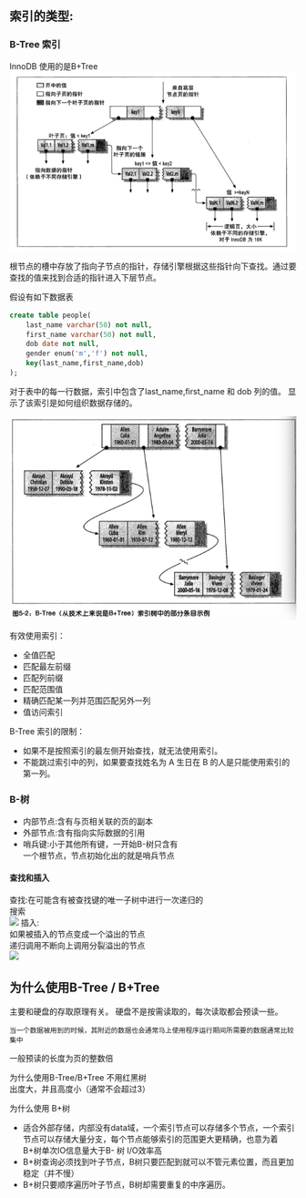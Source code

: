 ## 索引的类型:

### B-Tree 索引 
InnoDB 使用的是B+Tree   
![](btree.png)
 
根节点的槽中存放了指向子节点的指针，存储引擎根据这些指针向下查找。通过要查找的值来找到合适的指针进入下层节点。

假设有如下数据表

```sql
create table people(
    last_name varchar(50) not null,
    first_name varchar(50) not null,
    dob date not null,
    gender enum('m','f') not null,
    key(last_name,first_name,dob)
);
```

对于表中的每一行数据，索引中包含了last_name,first_name 和 dob 列的值。 显示了该索引是如何组织数据存储的。

![](muti.png)

有效使用索引：
* 全值匹配
* 匹配最左前缀
* 匹配列前缀 
* 匹配范围值 
* 精确匹配某一列并范围匹配另外一列 
* 值访问索引

B-Tree 索引的限制：

* 如果不是按照索引的最左侧开始查找，就无法使用索引。
* 不能跳过索引中的列，如果要查找姓名为 A 生日在 B 的人是只能使用索引的第一列。


### B-树   

* 内部节点:含有与页相关联的页的副本   
* 外部节点:含有指向实际数据的引用   
* 哨兵键:小于其他所有键，一开始B-树只含有   
一个根节点，节点初始化出的就是哨兵节点   

#### 查找和插入    

查找:在可能含有被查找键的唯一子树中进行一次递归的  
搜索   
![](https://img-blog.csdn.net/20170910224108969?watermark/2/text/aHR0cDovL2Jsb2cuY3Nkbi5uZXQvdTAxMjEyNDQzOA==/font/5a6L5L2T/fontsize/400/fill/I0JBQkFCMA==/dissolve/70/gravity/SouthEast)
插入:    
如果被插入的节点变成一个溢出的节点   
递归调用不断向上调用分裂溢出的节点   
![](https://img-blog.csdn.net/20170910224922359?watermark/2/text/aHR0cDovL2Jsb2cuY3Nkbi5uZXQvdTAxMjEyNDQzOA==/font/5a6L5L2T/fontsize/400/fill/I0JBQkFCMA==/dissolve/70/gravity/SouthEast)


## 为什么使用B-Tree / B+Tree 

主要和硬盘的存取原理有关。
硬盘不是按需读取的，每次读取都会预读一些。
```
当一个数据被用到的时候，其附近的数据也会通常马上使用程序运行期间所需要的数据通常比较集中
```

一般预读的长度为页的整数倍

为什么使用B-Tree/B+Tree 不用红黑树  
出度大，并且高度小（通常不会超过3）

为什么使用 B+树
* 适合外部存储，内部没有data域，一个索引节点可以存储多个节点，一个索引节点可以存储大量分支，每个节点能够索引的范围更大更精确，也意为着B+树单次IO信息量大于B- 树 I/O效率高
* B+树查询必须找到叶子节点，B树只要匹配到就可以不管元素位置，而且更加稳定（并不慢）
* B+树只要顺序遍历叶子节点，B树却需要重复的中序遍历。